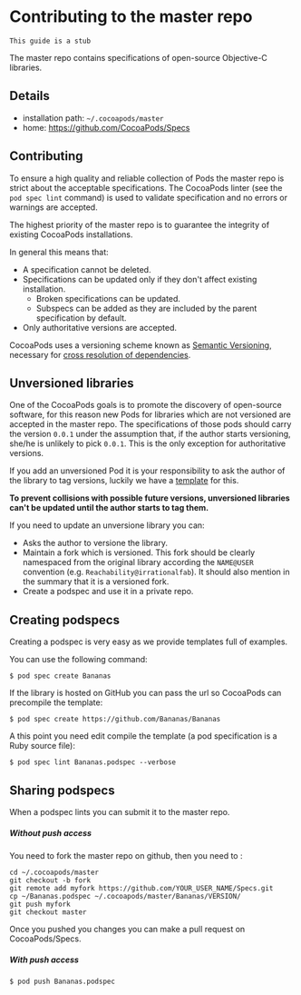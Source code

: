 # Contributing to the master repo

    This guide is a stub


The master repo contains specifications of open-source Objective-C libraries.

## Details

- installation path: `~/.cocoapods/master`
- home: https://github.com/CocoaPods/Specs

## Contributing

To ensure a high quality and reliable collection of Pods the master repo is strict about the acceptable specifications. The CocoaPods linter (see the `pod spec lint` command) is used to validate specification and no errors or warnings are accepted.

The highest priority of the master repo is to guarantee the integrity of existing
CocoaPods installations.

In general this means that:

- A specification cannot be deleted.
- Specifications can be updated only if they don't affect existing installation.
  - Broken specifications can be updated.
  - Subspecs can be added as they are included by the parent specification by default.
- Only authoritative versions are accepted.

CocoaPods uses a versioning scheme known as [Semantic
Versioning](http://semver.org/), necessary for [cross resolution of
dependencies](https://github.com/CocoaPods/Specs/wiki/Cross-dependencies-resolution-example).

## Unversioned libraries

One of the CocoaPods goals is to promote the discovery of open-source software,
for this reason new Pods for libraries which are not versioned are accepted in
the master repo. The specifications of those pods should carry the version
`0.0.1` under the assumption that, if the author starts versioning, she/he is
unlikely to pick `0.0.1`. This is the only exception for authoritative
versions.

If you add an unversioned Pod it is your responsibility to ask the author of
the library to tag versions, luckily we have a
[template](https://github.com/CocoaPods/Specs/wiki/%22Please-add-semantic-version-tags%22-issue-template)
for this.

__To prevent collisions with possible future versions, unversioned libraries
can't be updated until the author starts to tag them.__

If you need to update an unversione library you can:
- Asks the author to versione the library.
- Maintain a fork which is versioned. This fork should be clearly namespaced
  from the original library according the `NAME@USER` convention (e.g.
  `Reachability@irrationalfab`). It should also mention in the summary that it
  is a versioned fork.
- Create a podspec and use it in a private repo.


## Creating podspecs

Creating a podspec is very easy as we provide templates full of examples.

You can use the following command:

    $ pod spec create Bananas

If the library is hosted on GitHub you can pass the url so CocoaPods can precompile the template:

    $ pod spec create https://github.com/Bananas/Bananas

A this point you need edit compile the template (a pod specification is a Ruby source file):

    $ pod spec lint Bananas.podspec --verbose

## Sharing podspecs

When a podspec lints you can submit it to the master repo.

##### Without push access

You need to fork the master repo on github, then you need to :

    cd ~/.cocoapods/master
    git checkout -b fork
    git remote add myfork https://github.com/YOUR_USER_NAME/Specs.git
    cp ~/Bananas.podspec ~/.cocoapods/master/Bananas/VERSION/
    git push myfork
    git checkout master

Once you pushed you changes you can make a pull request on CocoaPods/Specs.

##### With push access

    $ pod push Bananas.podspec
